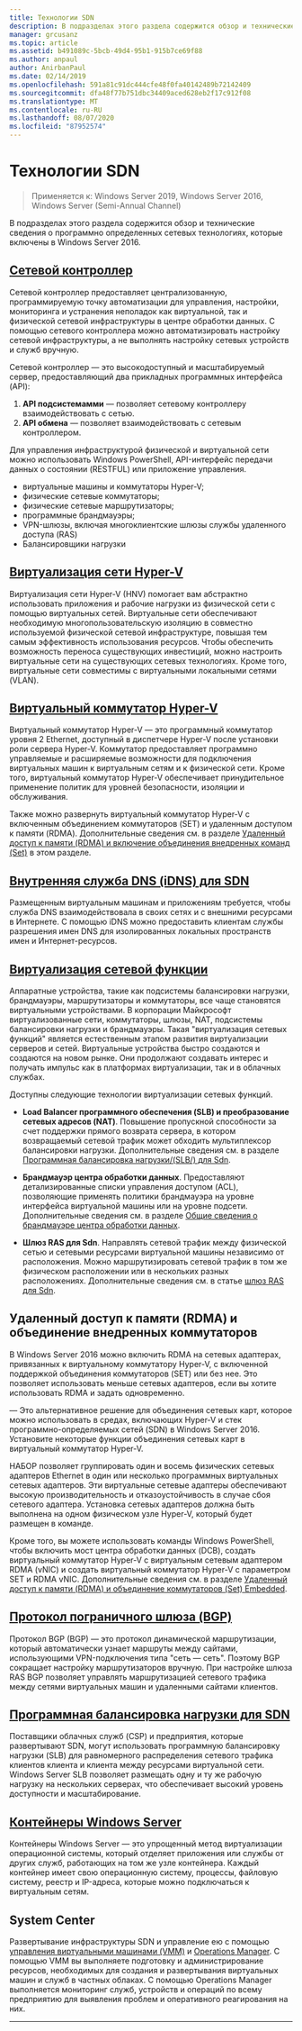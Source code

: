 ```yaml
---
title: Технологии SDN
description: В подразделах этого раздела содержится обзор и технические сведения о программно определенных сетевых технологиях, которые включены в Windows Server 2016.
manager: grcusanz
ms.topic: article
ms.assetid: b491089c-5bcb-49d4-95b1-915b7ce69f88
ms.author: anpaul
author: AnirbanPaul
ms.date: 02/14/2019
ms.openlocfilehash: 591a81c91dc444cfe48f0fa40142489b72142409
ms.sourcegitcommit: dfa48f77b751dbc34409aced628eb2f17c912f08
ms.translationtype: MT
ms.contentlocale: ru-RU
ms.lasthandoff: 08/07/2020
ms.locfileid: "87952574"
---
```

# <a name="sdn-technologies"></a>Технологии SDN

>Применяется к: Windows Server 2019, Windows Server 2016, Windows Server (Semi-Annual Channel)

В подразделах этого раздела содержится обзор и технические сведения о программно определенных сетевых технологиях, которые включены в Windows Server 2016.

## <a name="network-controller"></a>[Сетевой контроллер](network-controller/Network-Controller.md)

Сетевой контроллер предоставляет централизованную, программируемую точку автоматизации для управления, настройки, мониторинга и устранения неполадок как виртуальной, так и физической сетевой инфраструктуры в центре обработки данных. С помощью сетевого контроллера можно автоматизировать настройку сетевой инфраструктуры, а не выполнять настройку сетевых устройств и служб вручную.

Сетевой контроллер — это высокодоступный и масштабируемый сервер, предоставляющий два прикладных программных интерфейса (API):

1. **API подсистемамми** — позволяет сетевому контроллеру взаимодействовать с сетью.
2. **API обмена** — позволяет взаимодействовать с сетевым контроллером.

Для управления инфраструктурой физической и виртуальной сети можно использовать Windows PowerShell, API-интерфейс передачи данных о состоянии (RESTFUL) или приложение управления.

- виртуальные машины и коммутаторы Hyper-V;
- физические сетевые коммутаторы;
- физические сетевые маршрутизаторы;
- программные брандмауэры;
- VPN-шлюзы, включая многоклиентские шлюзы службы удаленного доступа (RAS)
- Балансировщики нагрузки

## <a name="hyper-v-network-virtualization"></a>[Виртуализация сети Hyper-V](hyper-v-network-virtualization/Hyper-V-Network-Virtualization.md)

Виртуализация сети Hyper-V (HNV) помогает вам абстрактно использовать приложения и рабочие нагрузки из физической сети с помощью виртуальных сетей. Виртуальные сети обеспечивают необходимую многопользовательскую изоляцию в совместно используемой физической сетевой инфраструктуре, повышая тем самым эффективность использования ресурсов. Чтобы обеспечить возможность переноса существующих инвестиций, можно настроить виртуальные сети на существующих сетевых технологиях. Кроме того, виртуальные сети совместимы с виртуальными локальными сетями (VLAN).

## <a name="hyper-v-virtual-switch"></a>[Виртуальный коммутатор Hyper-V](../../../virtualization/hyper-v-virtual-switch/Hyper-V-Virtual-Switch.md)

Виртуальный коммутатор Hyper-V — это программный коммутатор уровня 2 Ethernet, доступный в диспетчере Hyper-V после установки роли сервера Hyper-V. Коммутатор предоставляет программно управляемые и расширяемые возможности для подключения виртуальных машин к виртуальным сетям и к физической сети. Кроме того, виртуальный коммутатор Hyper-V обеспечивает принудительное применение политик для уровней безопасности, изоляции и обслуживания.

Также можно развернуть виртуальный коммутатор Hyper-V с включенным объединением коммутаторов (SET) и удаленным доступом к памяти (RDMA). Дополнительные сведения см. в разделе [Удаленный доступ к памяти (RDMA) и включение объединения внедренных команд (Set)](#remote-direct-memory-access-rdma-and-switch-embedded-teaming-set) в этом разделе.

## <a name="internal-dns-service-idns-for-sdn"></a>[Внутренняя служба DNS (iDNS) для SDN](Idns-for-Sdn.md)

Размещенным виртуальным машинам и приложениям требуется, чтобы служба DNS взаимодействовала в своих сетях и с внешними ресурсами в Интернете. С помощью iDNS можно предоставить клиентам службы разрешения имен DNS для изолированных локальных пространств имен и Интернет-ресурсов.

## <a name="network-function-virtualization"></a>[Виртуализация сетевой функции](network-function-virtualization/Network-Function-Virtualization.md)

Аппаратные устройства, такие как подсистемы балансировки нагрузки, брандмауэры, маршрутизаторы и коммутаторы, все чаще становятся виртуальными устройствами. В корпорации Майкрософт виртуализованные сети, коммутаторы, шлюзы, NAT, подсистемы балансировки нагрузки и брандмауэры. Такая "виртуализация сетевых функций" является естественным этапом развития виртуализации серверов и сетей. Виртуальные устройства быстро создаются и создаются на новом рынке. Они продолжают создавать интерес и получать импульс как в платформах виртуализации, так и в облачных службах.

Доступны следующие технологии виртуализации сетевых функций.

-   **Load Balancer программного обеспечения (SLB) и преобразование сетевых адресов (NAT)**. Повышение пропускной способности за счет поддержки прямого возврата сервера, в котором возвращаемый сетевой трафик может обходить мультиплексор балансировки нагрузки. Дополнительные сведения см. в разделе [Программная балансировка нагрузки/(SLB/) для Sdn](network-function-virtualization/software-load-balancing-for-sdn.md).

-   **Брандмауэр центра обработки данных**. Предоставляют детализированные списки управления доступом (ACL), позволяющие применять политики брандмауэра на уровне интерфейса виртуальной машины или на уровне подсети. Дополнительные сведения см. в разделе [Общие сведения о брандмауэре центра обработки данных](network-function-virtualization/Datacenter-Firewall-Overview.md).

-   **Шлюз RAS для Sdn**. Направлять сетевой трафик между физической сетью и сетевыми ресурсами виртуальной машины независимо от расположения. Можно маршрутизировать сетевой трафик в том же физическом расположении или в нескольких разных расположениях. Дополнительные сведения см. в статье [шлюз RAS для Sdn](network-function-virtualization/RAS-Gateway-for-SDN.md).

## <a name="remote-direct-memory-access-rdma-and-switch-embedded-teaming-set"></a>Удаленный доступ к памяти (RDMA) и объединение внедренных коммутаторов
В Windows Server 2016 можно включить RDMA на сетевых адаптерах, привязанных к виртуальному коммутатору Hyper-V, с включенной поддержкой объединения коммутаторов (SET) или без нее. Это позволяет использовать меньше сетевых адаптеров, если вы хотите использовать RDMA и задать одновременно.

— Это альтернативное решение для объединения сетевых карт, которое можно использовать в средах, включающих Hyper-V и стек программно-определяемых сетей (SDN) в Windows Server 2016. Установите некоторые функции объединения сетевых карт в виртуальный коммутатор Hyper-V.

НАБОР позволяет группировать один и восемь физических сетевых адаптеров Ethernet в один или несколько программных виртуальных сетевых адаптеров. Эти виртуальные сетевые адаптеры обеспечивают высокую производительность и отказоустойчивость в случае сбоя сетевого адаптера.
Установка сетевых адаптеров должна быть выполнена на одном физическом узле Hyper-V, который будет размещен в команде.

Кроме того, вы можете использовать команды Windows PowerShell, чтобы включить мост центра обработки данных (DCB), создать виртуальный коммутатор Hyper-V с виртуальным сетевым адаптером RDMA (vNIC) и создать виртуальный коммутатор Hyper-V с параметром SET и RDMA vNIC. Дополнительные сведения см. в разделе [Удаленный доступ к памяти (RDMA) и объединение коммутаторов (Set) Embedded](https://docs.microsoft.com/windows-server/virtualization/hyper-v-virtual-switch/rdma-and-switch-embedded-teaming.md).

## <a name="border-gateway-protocol-bgp"></a>[Протокол пограничного шлюза (BGP)](../../../remote/remote-access/bgp/Border-Gateway-Protocol-BGP.md)

Протокол BGP (BGP) — это протокол динамической маршрутизации, который автоматически узнает маршруты между сайтами, использующими VPN-подключения типа "сеть — сеть". Поэтому BGP сокращает настройку маршрутизаторов вручную.   При настройке шлюза RAS BGP позволяет управлять маршрутизацией сетевого трафика между сетями виртуальных машин и удаленными сайтами клиентов.

## <a name="software-load-balancing-slb-for-sdn"></a>[Программная балансировка нагрузки для SDN](network-function-virtualization/software-load-balancing-for-sdn.md)
Поставщики облачных служб (CSP) и предприятия, которые развертывают SDN, могут использовать программную балансировку нагрузки (SLB) для равномерного распределения сетевого трафика клиентов клиента и клиента между ресурсами виртуальной сети. Windows Server SLB позволяет размещать одну и ту же рабочую нагрузку на нескольких серверах, что обеспечивает высокий уровень доступности и масштабирование.

## <a name="windows-server-containers"></a>[Контейнеры Windows Server](Containers/Container-networking-overview.md)

Контейнеры Windows Server — это упрощенный метод виртуализации операционной системы, который отделяет приложения или службы от других служб, работающих на том же узле контейнера. Каждый контейнер имеет свою операционную систему, процессы, файловую систему, реестр и IP-адреса, которые можно подключаться к виртуальным сетям.

## <a name="system-center"></a>System Center

Развертывание инфраструктуры SDN и управление ею с помощью [управления виртуальными машинами (VMM)](https://docs.microsoft.com/system-center/vmm/) и [Operations Manager](https://docs.microsoft.com/system-center/scom/). С помощью VMM вы выполняете подготовку и администрирование ресурсов, необходимых для создания и развертывания виртуальных машин и служб в частных облаках.  С помощью Operations Manager выполняется мониторинг служб, устройств и операций по всему предприятию для выявления проблем и оперативного реагирования на них.


---